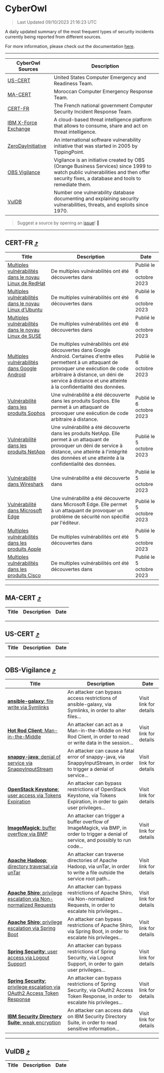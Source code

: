 
 <div id='top'></div>

# CyberOwl

 > Last Updated 09/10/2023 21:16:23 UTC
 
 A daily updated summary of the most frequent types of security incidents currently being reported from different sources.
 
 For more information, please check out the documentation [here](./docs/README.md).
 
 ---
 |CyberOwl Sources|Description|
 |---|---|
 |[US-CERT](#us-cert-arrow_heading_up)|United States Computer Emergency and Readiness Team.|
 |[MA-CERT](#ma-cert-arrow_heading_up)|Moroccan Computer Emergency Response Team.|
 |[CERT-FR](#cert-fr-arrow_heading_up)|The French national government Computer Security Incident Response Team.|
 |[IBM X-Force Exchange](#ibmcloud-arrow_heading_up)|A cloud-based threat intelligence platform that allows to consume, share and act on threat intelligence.|
 |[ZeroDayInitiative](#zerodayinitiative-arrow_heading_up)|An international software vulnerability initiative that was started in 2005 by TippingPoint.|
 |[OBS Vigilance](#obs-vigilance-arrow_heading_up)|Vigilance is an initiative created by OBS (Orange Business Services) since 1999 to watch public vulnerabilities and then offer security fixes, a database and tools to remediate them.|
 |[VulDB](#vuldb-arrow_heading_up)|Number one vulnerability database documenting and explaining security vulnerabilities, threats, and exploits since 1970.|
 
 > Suggest a source by opening an [issue](https://github.com/karimhabush/cyberowl/issues)! :raised_hands:
 ---

## CERT-FR [:arrow_heading_up:](#cyberowl)

 |Title|Description|Date|
 |---|---|---|
 |[Multiples vulnérabilités dans le noyau Linux de RedHat](https://www.cert.ssi.gouv.fr/avis/CERTFR-2023-AVI-0814/)|De multiples vulnérabilités ont été découvertes dans |Publié le 6 octobre 2023|
 |[Multiples vulnérabilités dans le noyau Linux d’Ubuntu](https://www.cert.ssi.gouv.fr/avis/CERTFR-2023-AVI-0813/)|De multiples vulnérabilités ont été découvertes dans |Publié le 6 octobre 2023|
 |[Multiples vulnérabilités dans le noyau Linux de SUSE](https://www.cert.ssi.gouv.fr/avis/CERTFR-2023-AVI-0812/)|De multiples vulnérabilités ont été découvertes dans |Publié le 6 octobre 2023|
 |[Multiples vulnérabilités dans Google Android](https://www.cert.ssi.gouv.fr/avis/CERTFR-2023-AVI-0811/)|De multiples vulnérabilités ont été découvertes dans Google Android. Certaines d'entre elles permettent à un attaquant de provoquer une exécution de code arbitraire à distance, un déni de service à distance et une atteinte à la confidentialité des données.|Publié le 6 octobre 2023|
 |[Vulnérabilité dans les produits Sophos](https://www.cert.ssi.gouv.fr/avis/CERTFR-2023-AVI-0810/)|Une vulnérabilité a été découverte dans les produits Sophos. Elle permet à un attaquant de provoquer une exécution de code arbitraire à distance.|Publié le 6 octobre 2023|
 |[Vulnérabilité dans les produits NetApp](https://www.cert.ssi.gouv.fr/avis/CERTFR-2023-AVI-0809/)|Une vulnérabilité a été découverte dans les produits NetApp. Elle permet à un attaquant de provoquer un déni de service à distance, une atteinte à l'intégrité des données et une atteinte à la confidentialité des données.|Publié le 5 octobre 2023|
 |[Vulnérabilité dans Wireshark](https://www.cert.ssi.gouv.fr/avis/CERTFR-2023-AVI-0808/)|Une vulnérabilité a été découverte dans |Publié le 5 octobre 2023|
 |[Vulnérabilité dans Microsoft Edge](https://www.cert.ssi.gouv.fr/avis/CERTFR-2023-AVI-0807/)|Une vulnérabilité a été découverte dans Microsoft Edge. Elle permet à un attaquant de provoquer un problème de sécurité non spécifié par l'éditeur.|Publié le 5 octobre 2023|
 |[Multiples vulnérabilités dans les produits Apple](https://www.cert.ssi.gouv.fr/avis/CERTFR-2023-AVI-0806/)|De multiples vulnérabilités ont été découvertes dans |Publié le 5 octobre 2023|
 |[Multiples vulnérabilités dans les produits Cisco](https://www.cert.ssi.gouv.fr/avis/CERTFR-2023-AVI-0805/)|De multiples vulnérabilités ont été découvertes dans |Publié le 5 octobre 2023|
 
 ---

## MA-CERT [:arrow_heading_up:](#cyberowl)

 |Title|Description|Date|
 |---|---|---|
 
 ---

## US-CERT [:arrow_heading_up:](#cyberowl)

 |Title|Description|Date|
 |---|---|---|
 
 ---

## OBS-Vigilance [:arrow_heading_up:](#cyberowl)

 |Title|Description|Date|
 |---|---|---|
 |[<a href="https://vigilance.fr/vulnerability/ansible-galaxy-file-write-via-Symlinks-42547" class="noirorange"><b>ansible-galaxy</b>: file write via Symlinks</a>](https://vigilance.fr/vulnerability/ansible-galaxy-file-write-via-Symlinks-42547)|An attacker can bypass access restrictions of ansible-galaxy, via Symlinks, in order to alter files...|Visit link for details|
 |[<a href="https://vigilance.fr/vulnerability/Hot-Rod-Client-Man-in-the-Middle-42546" class="noirorange"><b>Hot Rod Client</b>: Man-in-the-Middle</a>](https://vigilance.fr/vulnerability/Hot-Rod-Client-Man-in-the-Middle-42546)|An attacker can act as a Man-in-the-Middle on Hot Rod Client, in order to read or write data in the session...|Visit link for details|
 |[<a href="https://vigilance.fr/vulnerability/snappy-java-denial-of-service-via-SnappyInputStream-42545" class="noirorange"><b>snappy-java</b>: denial of service via SnappyInputStream</a>](https://vigilance.fr/vulnerability/snappy-java-denial-of-service-via-SnappyInputStream-42545)|An attacker can cause a fatal error of snappy-java, via SnappyInputStream, in order to trigger a denial of service...|Visit link for details|
 |[<a href="https://vigilance.fr/vulnerability/OpenStack-Keystone-user-access-via-Tokens-Expiration-42544" class="noirorange"><b>OpenStack Keystone</b>: user access via Tokens Expiration</a>](https://vigilance.fr/vulnerability/OpenStack-Keystone-user-access-via-Tokens-Expiration-42544)|An attacker can bypass restrictions of OpenStack Keystone, via Tokens Expiration, in order to gain user privileges...|Visit link for details|
 |[<a href="https://vigilance.fr/vulnerability/ImageMagick-buffer-overflow-via-BMP-42543" class="noirorange"><b>ImageMagick</b>: buffer overflow via BMP</a>](https://vigilance.fr/vulnerability/ImageMagick-buffer-overflow-via-BMP-42543)|An attacker can trigger a buffer overflow of ImageMagick, via BMP, in order to trigger a denial of service, and possibly to run code...|Visit link for details|
 |[<a href="https://vigilance.fr/vulnerability/Apache-Hadoop-directory-traversal-via-unTar-42542" class="noirorange"><b>Apache Hadoop</b>: directory traversal via unTar</a>](https://vigilance.fr/vulnerability/Apache-Hadoop-directory-traversal-via-unTar-42542)|An attacker can traverse directories of Apache Hadoop, via unTar, in order to write a file outside the service root path...|Visit link for details|
 |[<a href="https://vigilance.fr/vulnerability/Apache-Shiro-privilege-escalation-via-Non-normalized-Requests-42541" class="noirorange"><b>Apache Shiro</b>: privilege escalation via Non-normalized Requests</a>](https://vigilance.fr/vulnerability/Apache-Shiro-privilege-escalation-via-Non-normalized-Requests-42541)|An attacker can bypass restrictions of Apache Shiro, via Non-normalized Requests, in order to escalate his privileges...|Visit link for details|
 |[<a href="https://vigilance.fr/vulnerability/Apache-Shiro-privilege-escalation-via-Spring-Boot-42540" class="noirorange"><b>Apache Shiro</b>: privilege escalation via Spring Boot</a>](https://vigilance.fr/vulnerability/Apache-Shiro-privilege-escalation-via-Spring-Boot-42540)|An attacker can bypass restrictions of Apache Shiro, via Spring Boot, in order to escalate his privileges...|Visit link for details|
 |[<a href="https://vigilance.fr/vulnerability/Spring-Security-user-access-via-Logout-Support-42539" class="noirorange"><b>Spring Security</b>: user access via Logout Support</a>](https://vigilance.fr/vulnerability/Spring-Security-user-access-via-Logout-Support-42539)|An attacker can bypass restrictions of Spring Security, via Logout Support, in order to gain user privileges...|Visit link for details|
 |[<a href="https://vigilance.fr/vulnerability/Spring-Security-privilege-escalation-via-OAuth2-Access-Token-Response-42538" class="noirorange"><b>Spring Security</b>: privilege escalation via OAuth2 Access Token Response</a>](https://vigilance.fr/vulnerability/Spring-Security-privilege-escalation-via-OAuth2-Access-Token-Response-42538)|An attacker can bypass restrictions of Spring Security, via OAuth2 Access Token Response, in order to escalate his privileges...|Visit link for details|
 |[<a href="https://vigilance.fr/vulnerability/IBM-Security-Directory-Suite-weak-encryption-42536" class="noirorange"><b>IBM Security Directory Suite</b>: weak encryption</a>](https://vigilance.fr/vulnerability/IBM-Security-Directory-Suite-weak-encryption-42536)|An attacker can access data on IBM Security Directory Suite, in order to read sensitive information...|Visit link for details|
 
 ---

## VulDB [:arrow_heading_up:](#cyberowl)

 |Title|Description|Date|
 |---|---|---|
 